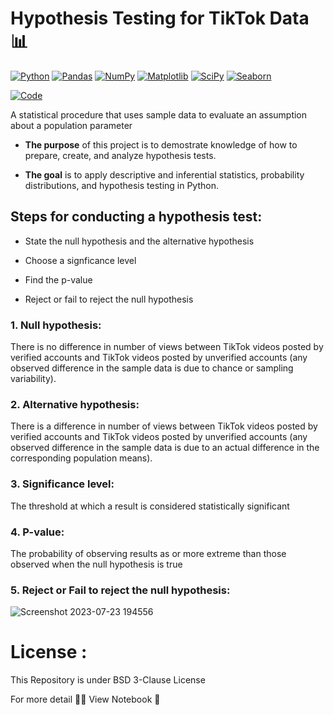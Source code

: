 # Hypothesis Testing for TikTok Data 📊

<div align="left">

[![Python](https://img.shields.io/badge/Python-3670A0?style=flat-square&logo=python&logoColor=ffdd54)](https://www.python.org/)
[![Pandas](https://img.shields.io/badge/pandas-%23150458?style=flat-square&logo=pandas&logoColor=white)](https://pandas.pydata.org/)
[![NumPy](https://img.shields.io/badge/NumPy-%23013243?style=flat-square&logo=numpy&logoColor=white)](https://numpy.org/)
[![Matplotlib](https://img.shields.io/badge/Matplotlib-%2300768B?style=flat-square&logo=matplotlib&logoColor=white)](https://matplotlib.org/)
[![SciPy](https://img.shields.io/badge/SciPy-%230C55A5?style=flat-square&logo=scipy&logoColor=white)](https://www.scipy.org/)
[![Seaborn](https://img.shields.io/badge/Seaborn-%2318BDBB?style=flat-square&logo=seaborn&logoColor=white)](https://seaborn.pydata.org/)

<a href="https://colab.research.google.com/drive/164K0uVfiyaoaw5eurcD6uRcYUBKl1eze#scrollTo=HLhV9YACjlC4">
  <img src="https://colab.research.google.com/assets/colab-badge.svg" alt="Code">
</a>

</div>

A statistical procedure that uses sample data to evaluate an assumption about a population parameter

*  **The purpose** of this project is to demostrate knowledge of how to prepare, create, and analyze hypothesis tests.

*  **The goal** is to apply descriptive and inferential statistics, probability distributions, and hypothesis testing in Python.

## **Steps for conducting a hypothesis test:**

*  State the null hypothesis and the alternative hypothesis

*  Choose a signficance level

*  Find the p-value

*  Reject or fail to reject the null hypothesis

### **1. Null hypothesis:** 

There is no difference in number of views between TikTok videos posted by verified accounts and TikTok videos posted by unverified accounts (any observed difference in the sample data is due to chance or sampling variability).

### **2. Alternative hypothesis:** 

There is a difference in number of views between TikTok videos posted by verified accounts and TikTok videos posted by unverified accounts (any observed difference in the sample data is due to an actual difference in the corresponding population means).

### **3. Significance level:** 

The threshold at which a result is considered statistically significant		

### **4. P-value:** 

The probability of observing results as or more extreme than those observed when the null hypothesis is true

### **5. Reject or Fail to reject the null hypothesis:**

![Screenshot 2023-07-23 194556](https://github.com/sagarv2522/A-B-Test-of-TIkTok/assets/109810639/ee6cd07e-4433-4f7f-aa65-2d225d30c4a4)

# **License** :

This Repository is under BSD 3-Clause License

For more detail 🔗🔗 View Notebook 📓
